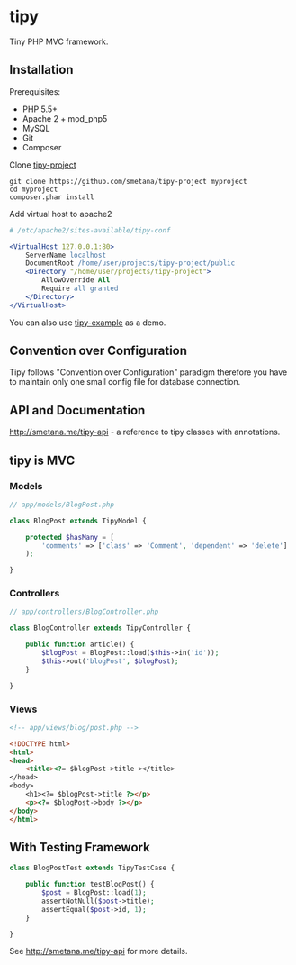 # tipy

Tiny PHP MVC framework.

## Installation

Prerequisites:

* PHP 5.5+
* Apache 2 + mod_php5
* MySQL
* Git
* Composer

Clone [tipy-project](https://github.com/smetana/tipy-project)

```shell
git clone https://github.com/smetana/tipy-project myproject
cd myproject
composer.phar install
```
Add virtual host to apache2

```apache
# /etc/apache2/sites-available/tipy-conf

<VirtualHost 127.0.0.1:80>
    ServerName localhost
    DocumentRoot /home/user/projects/tipy-project/public
    <Directory "/home/user/projects/tipy-project">
        AllowOverride All
        Require all granted
    </Directory>
</VirtualHost>
```
You can also use [tipy-example](https://github.com/smetana/tipy-example) as a demo.

## Convention over Configuration

Tipy follows "Convention over Configuration" paradigm therefore you have
to maintain only one small config file for database connection.

## API and Documentation

http://smetana.me/tipy-api - a reference to tipy classes with annotations.

## tipy is MVC

### Models
```php
// app/models/BlogPost.php

class BlogPost extends TipyModel {

    protected $hasMany = [
        'comments' => ['class' => 'Comment', 'dependent' => 'delete']
    );

}
```
### Controllers
```php
// app/controllers/BlogController.php

class BlogController extends TipyController {

    public function article() {
        $blogPost = BlogPost::load($this->in('id'));
        $this->out('blogPost', $blogPost);
    }

}
```

### Views
```html
<!-- app/views/blog/post.php -->

<!DOCTYPE html>
<html>
<head>
    <title><?= $blogPost->title ></title>
</head>
<body>
    <h1><?= $blogPost->title ?></p>
    <p><?= $blogPost->body ?></p>
</body>
</html>
```
## With Testing Framework

```php
class BlogPostTest extends TipyTestCase {

    public function testBlogPost() {
        $post = BlogPost::load(1);
        assertNotNull($post->title);
        assertEqual($post->id, 1);
    }

}
```

See http://smetana.me/tipy-api for more details.
